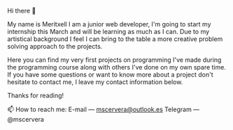 Hi there 👋

My name is Meritxell I am a junior web developer, I'm going to start my internship this March and will be learning as much as I can. Due to my artistical background I feel I can bring to the table a more creative problem solving approach to the projects. 

Here you can find my very first projects on programming I've made during the programming course along with others I've done on my own spare time. If you have some questions or want to know more about a project don't hesitate to contact me, I leave my contact information below.

Thanks for reading!

<!--🌱 I’m currently learning React-->
📫 How to reach me: 
    E-mail — mscervera@outlook.es
    Telegram — @mscervera
<!--😄 Pronouns: ... -->


